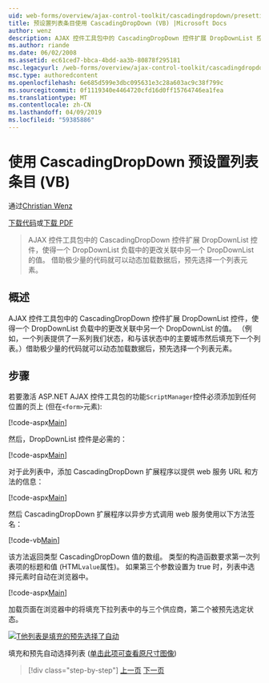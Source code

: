 ```yaml
---
uid: web-forms/overview/ajax-control-toolkit/cascadingdropdown/presetting-list-entries-with-cascadingdropdown-vb
title: 预设置列表条目使用 CascadingDropDown (VB) |Microsoft Docs
author: wenz
description: AJAX 控件工具包中的 CascadingDropDown 控件扩展 DropDownList 控件，使得一个 DropDownList 负载中的更改关联中 anoth 值...
ms.author: riande
ms.date: 06/02/2008
ms.assetid: ec61ced7-bbca-4bdd-aa3b-80878f295181
msc.legacyurl: /web-forms/overview/ajax-control-toolkit/cascadingdropdown/presetting-list-entries-with-cascadingdropdown-vb
msc.type: authoredcontent
ms.openlocfilehash: 6e685d599e3dbc095631e3c28a603ac9c38f799c
ms.sourcegitcommit: 0f1119340e4464720cfd16d0ff15764746ea1fea
ms.translationtype: MT
ms.contentlocale: zh-CN
ms.lasthandoff: 04/09/2019
ms.locfileid: "59385886"
---
```

# <a name="presetting-list-entries-with-cascadingdropdown-vb"></a>使用 CascadingDropDown 预设置列表条目 (VB)

通过[Christian Wenz](https://github.com/wenz)

[下载代码](http://download.microsoft.com/download/9/0/7/907760b1-2c60-4f81-aeb6-ca416a573b0d/cascadingdropdown2.vb.zip)或[下载 PDF](http://download.microsoft.com/download/2/d/c/2dc10e34-6983-41d4-9c08-f78f5387d32b/CascadingDropDown2VB.pdf)

> AJAX 控件工具包中的 CascadingDropDown 控件扩展 DropDownList 控件，使得一个 DropDownList 负载中的更改关联中另一个 DropDownList 的值。 借助极少量的代码就可以动态加载数据后，预先选择一个列表元素。


## <a name="overview"></a>概述

AJAX 控件工具包中的 CascadingDropDown 控件扩展 DropDownList 控件，使得一个 DropDownList 负载中的更改关联中另一个 DropDownList 的值。 （例如，一个列表提供了一系列我们状态，和与该状态中的主要城市然后填充下一个列表。）借助极少量的代码就可以动态加载数据后，预先选择一个列表元素。

## <a name="steps"></a>步骤

若要激活 ASP.NET AJAX 控件工具包的功能`ScriptManager`控件必须添加到任何位置的页上 (但在`<form>`元素):

[!code-aspx[Main](presetting-list-entries-with-cascadingdropdown-vb/samples/sample1.aspx)]

然后，DropDownList 控件是必需的：

[!code-aspx[Main](presetting-list-entries-with-cascadingdropdown-vb/samples/sample2.aspx)]

对于此列表中，添加 CascadingDropDown 扩展程序以提供 web 服务 URL 和方法的信息：

[!code-aspx[Main](presetting-list-entries-with-cascadingdropdown-vb/samples/sample3.aspx)]

然后 CascadingDropDown 扩展程序以异步方式调用 web 服务使用以下方法签名：

[!code-vb[Main](presetting-list-entries-with-cascadingdropdown-vb/samples/sample4.vb)]

该方法返回类型 CascadingDropDown 值的数组。 类型的构造函数要求第一次列表项的标题和值 (HTML`value`属性)。 如果第三个参数设置为 true 时，列表中选择元素时自动在浏览器中。

[!code-aspx[Main](presetting-list-entries-with-cascadingdropdown-vb/samples/sample5.aspx)]

加载页面在浏览器中的将填充下拉列表中的与三个供应商，第二个被预先选定状态。


[![T他列表是填充的预先选择了自动](presetting-list-entries-with-cascadingdropdown-vb/_static/image2.png)](presetting-list-entries-with-cascadingdropdown-vb/_static/image1.png)

填充和预先自动选择列表 ([单击此项可查看原尺寸图像](presetting-list-entries-with-cascadingdropdown-vb/_static/image3.png))

> [!div class="step-by-step"]
> [上一页](using-cascadingdropdown-with-a-database-vb.md)
> [下一页](using-auto-postback-with-cascadingdropdown-vb.md)

